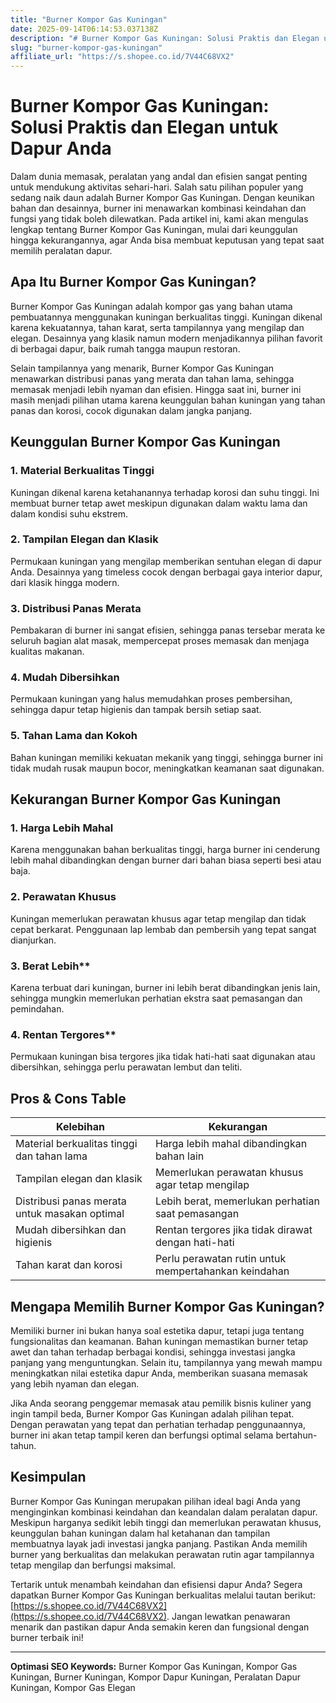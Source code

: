 ```yaml
---
title: "Burner Kompor Gas Kuningan"
date: 2025-09-14T06:14:53.037138Z
description: "# Burner Kompor Gas Kuningan: Solusi Praktis dan Elegan untuk Dapur Anda..."
slug: "burner-kompor-gas-kuningan"
affiliate_url: "https://s.shopee.co.id/7V44C68VX2"
---
```

# Burner Kompor Gas Kuningan: Solusi Praktis dan Elegan untuk Dapur Anda

Dalam dunia memasak, peralatan yang andal dan efisien sangat penting untuk mendukung aktivitas sehari-hari. Salah satu pilihan populer yang sedang naik daun adalah Burner Kompor Gas Kuningan. Dengan keunikan bahan dan desainnya, burner ini menawarkan kombinasi keindahan dan fungsi yang tidak boleh dilewatkan. Pada artikel ini, kami akan mengulas lengkap tentang Burner Kompor Gas Kuningan, mulai dari keunggulan hingga kekurangannya, agar Anda bisa membuat keputusan yang tepat saat memilih peralatan dapur.

## Apa Itu Burner Kompor Gas Kuningan?

Burner Kompor Gas Kuningan adalah kompor gas yang bahan utama pembuatannya menggunakan kuningan berkualitas tinggi. Kuningan dikenal karena kekuatannya, tahan karat, serta tampilannya yang mengilap dan elegan. Desainnya yang klasik namun modern menjadikannya pilihan favorit di berbagai dapur, baik rumah tangga maupun restoran.

Selain tampilannya yang menarik, Burner Kompor Gas Kuningan menawarkan distribusi panas yang merata dan tahan lama, sehingga memasak menjadi lebih nyaman dan efisien. Hingga saat ini, burner ini masih menjadi pilihan utama karena keunggulan bahan kuningan yang tahan panas dan korosi, cocok digunakan dalam jangka panjang.

## Keunggulan Burner Kompor Gas Kuningan

### 1. Material Berkualitas Tinggi  
Kuningan dikenal karena ketahanannya terhadap korosi dan suhu tinggi. Ini membuat burner tetap awet meskipun digunakan dalam waktu lama dan dalam kondisi suhu ekstrem.

### 2. Tampilan Elegan dan Klasik  
Permukaan kuningan yang mengilap memberikan sentuhan elegan di dapur Anda. Desainnya yang timeless cocok dengan berbagai gaya interior dapur, dari klasik hingga modern.

### 3. Distribusi Panas Merata  
Pembakaran di burner ini sangat efisien, sehingga panas tersebar merata ke seluruh bagian alat masak, mempercepat proses memasak dan menjaga kualitas makanan.

### 4. Mudah Dibersihkan  
Permukaan kuningan yang halus memudahkan proses pembersihan, sehingga dapur tetap higienis dan tampak bersih setiap saat.

### 5. Tahan Lama dan Kokoh  
Bahan kuningan memiliki kekuatan mekanik yang tinggi, sehingga burner ini tidak mudah rusak maupun bocor, meningkatkan keamanan saat digunakan.

## Kekurangan Burner Kompor Gas Kuningan

### 1. Harga Lebih Mahal  
Karena menggunakan bahan berkualitas tinggi, harga burner ini cenderung lebih mahal dibandingkan dengan burner dari bahan biasa seperti besi atau baja.

### 2. Perawatan Khusus  
Kuningan memerlukan perawatan khusus agar tetap mengilap dan tidak cepat berkarat. Penggunaan lap lembab dan pembersih yang tepat sangat dianjurkan.

### 3. Berat Lebih**  
Karena terbuat dari kuningan, burner ini lebih berat dibandingkan jenis lain, sehingga mungkin memerlukan perhatian ekstra saat pemasangan dan pemindahan.

### 4. Rentan Tergores**  
Permukaan kuningan bisa tergores jika tidak hati-hati saat digunakan atau dibersihkan, sehingga perlu perawatan lembut dan teliti.

## Pros & Cons Table

| Kelebihan | Kekurangan |
| --- | --- |
| Material berkualitas tinggi dan tahan lama | Harga lebih mahal dibandingkan bahan lain |
| Tampilan elegan dan klasik | Memerlukan perawatan khusus agar tetap mengilap |
| Distribusi panas merata untuk masakan optimal | Lebih berat, memerlukan perhatian saat pemasangan |
| Mudah dibersihkan dan higienis | Rentan tergores jika tidak dirawat dengan hati-hati |
| Tahan karat dan korosi | Perlu perawatan rutin untuk mempertahankan keindahan |

## Mengapa Memilih Burner Kompor Gas Kuningan?

Memiliki burner ini bukan hanya soal estetika dapur, tetapi juga tentang fungsionalitas dan keamanan. Bahan kuningan memastikan burner tetap awet dan tahan terhadap berbagai kondisi, sehingga investasi jangka panjang yang menguntungkan. Selain itu, tampilannya yang mewah mampu meningkatkan nilai estetika dapur Anda, memberikan suasana memasak yang lebih nyaman dan elegan.

Jika Anda seorang penggemar memasak atau pemilik bisnis kuliner yang ingin tampil beda, Burner Kompor Gas Kuningan adalah pilihan tepat. Dengan perawatan yang tepat dan perhatian terhadap penggunaannya, burner ini akan tetap tampil keren dan berfungsi optimal selama bertahun-tahun.

## Kesimpulan

Burner Kompor Gas Kuningan merupakan pilihan ideal bagi Anda yang menginginkan kombinasi keindahan dan keandalan dalam peralatan dapur. Meskipun harganya sedikit lebih tinggi dan memerlukan perawatan khusus, keunggulan bahan kuningan dalam hal ketahanan dan tampilan membuatnya layak jadi investasi jangka panjang. Pastikan Anda memilih burner yang berkualitas dan melakukan perawatan rutin agar tampilannya tetap mengilap dan berfungsi maksimal.

Tertarik untuk menambah keindahan dan efisiensi dapur Anda? Segera dapatkan Burner Kompor Gas Kuningan berkualitas melalui tautan berikut: [https://s.shopee.co.id/7V44C68VX2](https://s.shopee.co.id/7V44C68VX2). Jangan lewatkan penawaran menarik dan pastikan dapur Anda semakin keren dan fungsional dengan burner terbaik ini!

---

**Optimasi SEO Keywords:** Burner Kompor Gas Kuningan, Kompor Gas Kuningan, Burner Kuningan, Kompor Dapur Kuningan, Peralatan Dapur Kuningan, Kompor Gas Elegan